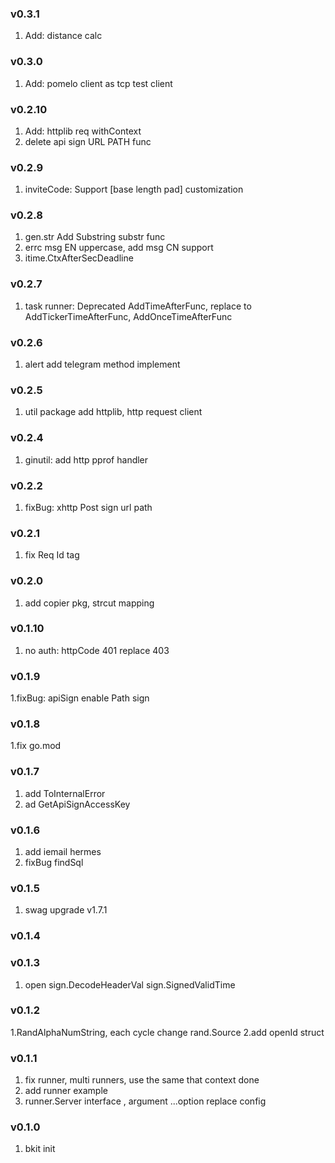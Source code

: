 ### v0.3.1
1. Add: distance calc
### v0.3.0
1. Add: pomelo client as tcp test client
### v0.2.10
1. Add: httplib req withContext
2. delete api sign URL PATH func
### v0.2.9
1. inviteCode: Support [base length pad] customization
### v0.2.8
1. gen.str Add Substring  substr func
2. errc msg EN uppercase, add msg CN support
3. itime.CtxAfterSecDeadline
### v0.2.7
1. task runner: Deprecated AddTimeAfterFunc, replace to AddTickerTimeAfterFunc, AddOnceTimeAfterFunc
### v0.2.6
1. alert add telegram method implement
### v0.2.5
1. util package add httplib, http request client
### v0.2.4
1. ginutil: add http pprof handler
### v0.2.2
1. fixBug: xhttp Post sign url path
### v0.2.1
1. fix Req Id tag

### v0.2.0
1. add copier pkg, strcut mapping

### v0.1.10
1. no auth: httpCode 401 replace 403
### v0.1.9
1.fixBug: apiSign enable Path sign
### v0.1.8
1.fix go.mod
### v0.1.7
1. add ToInternalError
2. ad GetApiSignAccessKey
### v0.1.6
1. add iemail hermes
2. fixBug findSql
### v0.1.5
1. swag upgrade v1.7.1

### v0.1.4

### v0.1.3
1. open sign.DecodeHeaderVal sign.SignedValidTime
### v0.1.2
1.RandAlphaNumString, each cycle change rand.Source
2.add openId struct
### v0.1.1
1. fix runner, multi runners, use the same that context done
2. add runner example
3. runner.Server interface , argument ...option replace config

### v0.1.0
1. bkit init